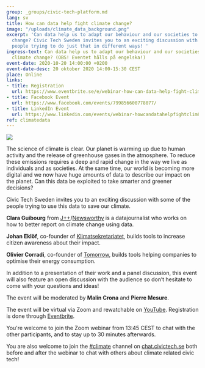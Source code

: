 ```yaml
---
group: _groups/civic-tech-platform.md
lang: sv
title: How can data help fight climate change?
image: "/uploads/climate_data_background.png"
excerpt: 'Can data help us to adapt our behaviour and our societies to prevent climate
  change? Civic Tech Sweden invites you to an exciting discussion with some of the
  people trying to do just that in different ways! '
ingress-text: Can data help us to adapt our behaviour and our societies to prevent
  climate change? (OBS! Eventet hålls på engelska!)
event-date: 2020-10-20 14:00:00 +0200
event-date-desc: 20 oktober 2020 14:00-15:30 CEST
place: Online
links:
- title: Registration
  url: https://www.eventbrite.se/e/webinar-how-can-data-help-fight-climate-change-tickets-124542966365
- title: Facebook Event
  url: https://www.facebook.com/events/799856600778077/
- title: LinkedIn Event
  url: https://www.linkedin.com/events/webinar-howcandatahelpfightclim6719976979057147905
ref: climatedata
---
```


![](/uploads/civic-tech-sweden-how-can-data-help-fight-climate-change_-liggande.jpg)

The science of climate is clear. Our planet is warming up due to human activity and the release of greenhouse gases in the atmosphere. To reduce these emissions requires a deep and rapid change in the way we live as individuals and as societies. At the same time, our world is becoming more digital and we now have huge amounts of data to describe our impact on the planet. Can this data be exploited to take smarter and greener decisions?

Civic Tech Sweden invites you to an exciting discussion with some of the people trying to use this data to save our climate.

**Clara Guibourg** from [J++](https://jplusplus.org/en/)/[Newsworthy](https://www.newsworthy.se/en/) is a datajournalist who works on how to better report on climate change using data.

**Johan Eklöf**, co-founder of [Klimatsekretariatet](http://klimatsekretariatet.se/), builds tools to increase citizen awareness about their impact.

**Olivier Corradi**, co-founder of [Tomorrow](https://www.tmrow.com/), builds tools helping companies to optimise their energy consumption.

In addition to a presentation of their work and a panel discussion, this event will also feature an open discussion with the audience so don’t hesitate to come with your questions and ideas!

The event will be moderated by **Malin Crona** and **Pierre Mesure**.

The event will be virtual via Zoom and rewatchable on [YouTube](https://www.youtube.com/watch?v=gBE025CgXzg). Registration is done through [Eventbrite](https://www.eventbrite.se/e/webinar-how-can-data-help-fight-climate-change-tickets-124542966365).

You're welcome to join the Zoom webinar from 13:45 CEST to chat with the other participants, and to stay up to 30 minutes afterwards.

You are also welcome to join the [#climate](https://chat.civictech.se/channel/climate) channel on [chat.civictech.se](https://chat.civictech.se/channel/climate) both before and after the webinar to chat with others about climate related civic tech!
